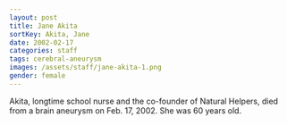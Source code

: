 ```yaml
---
layout: post
title: Jane Akita
sortKey: Akita, Jane
date: 2002-02-17
categories: staff
tags: cerebral-aneurysm
images: /assets/staff/jane-akita-1.png
gender: female
---
```

Akita, longtime school nurse and the co-founder of Natural Helpers, died from a brain aneurysm on Feb. 17, 2002. She was 60 years old.
